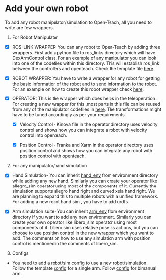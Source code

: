 # Add your own robot

To add any robot manipulator/simulation to Open-Teach, all you need to write are few wrappers.

1. For Robot Manipulator

- [x] ROS-LINK WRAPPER: You can any robot to Open-Teach by adding three wrappers. First add a python file to ros_links directory which will have DexArmControl class. For an example of any manipulator you can look into one of the codefiles within this directory. This will establish ros_link between the controllers and openteach. Check the template file [here](https://github.com/aadhithya14/Open-Teach/blob/main/openteach/ros_links/ros_link.py). 

- [x] ROBOT WRAPPER: You have to write a wrapper for any robot for getting the basic information of the robot and to send information to the robot. For an example on how to create this robot wrapper check [here](https://github.com/aadhithya14/Open-Teach/blob/main/openteach/robot/robot.py).

- [x] OPERATOR: This is the wrapper which does helps in the teleoperation . For creating a new wrapper for this ,most parts in this file can be reused from any of the manipulator codefiles in [here](https://github.com/aadhithya14/Open-Teach/tree/main/openteach/components/operators/template.py). The transformations might have to be tuned accordingly as per your requirements. 
    - [x] Velocity Control - Kinova file in the operator directory uses velocity control and shows how you can integrate a robot with velocity control into openteach.

    - [x] Position Control - Franka and Xarm in the operator directory uses position control and shows how you can integrate any robot with position control with openteach.


2. For any manipulator/hand simulation

- [x] Hand Simulation- You can inherit [hand_env](https://github.com/aadhithya14/Open-Teach/blob/main/openteach/components/environment/hand_env.py) from environment directory while adding any new hand. Similarly you can create your operator like allegro_sim operator using most of the components of it. Currently the simulation supports allegro hand right and curved xela hand right. We are planning to expand this to multiple robots with a unified framework. For adding a new robot hand sim , you have to add urdfs  

- [x] Arm simulation suite- You can inherit [arm_env](https://github.com/aadhithya14/Open-Teach/blob/main/openteach/components/environment/arm_env.py) from environment directory if you want to add any new environment.
Similarly you can create your own operator like libero_sim operator using most components of it. Libero sim uses relative pose as actions, but you can choose to use position control in the new wrapper which you want to add. The comments on how to use any simulation arm with position control is mentioned in the comments of libero_sim.

3. Configs

- You need to add a robot/sim config to use a new robot/simulation. Follow the template [config](configs/robot/template_robot.yaml) for a single arm. Follow [config](configs/robot/bimanual.yaml) for bimanual arm.